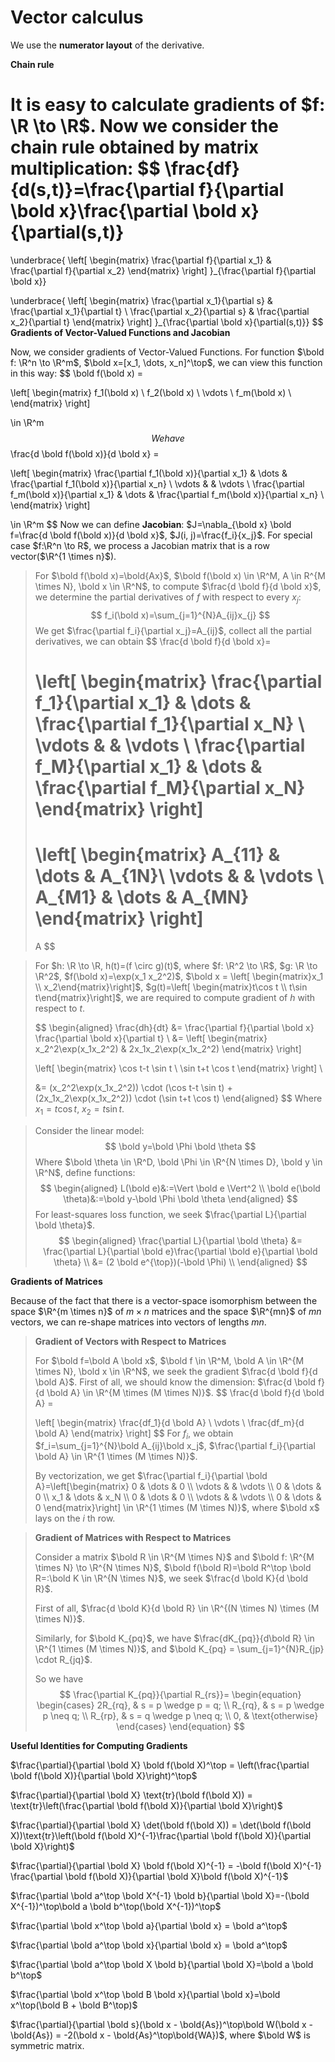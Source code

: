 <head>
    <script src="https://cdn.mathjax.org/mathjax/latest/MathJax.js?config=TeX-AMS-MML_HTMLorMML" type="text/javascript"></script>
    <script type="text/x-mathjax-config">
        MathJax.Hub.Config({
            tex2jax: {
            skipTags: ['script', 'noscript', 'style', 'textarea', 'pre'],
            inlineMath: [['$','$']]
            }
        });
    </script>
</head>

# Vector calculus

We use the **numerator layout** of the derivative.

**Chain rule**

It is easy to calculate gradients of $f: \R \to \R$. Now we consider the chain rule obtained by matrix multiplication:
$$
\frac{df}{d(s,t)}=\frac{\partial f}{\partial \bold x}\frac{\partial \bold x}{\partial(s,t)}
=
\underbrace{
\left[
\begin{matrix}
\frac{\partial f}{\partial x_1} & \frac{\partial f}{\partial x_2}
\end{matrix}
\right]
}_{\frac{\partial f}{\partial \bold x}}

\underbrace{
\left[
\begin{matrix}
\frac{\partial x_1}{\partial s} & \frac{\partial x_1}{\partial t} \\
\frac{\partial x_2}{\partial s} & \frac{\partial x_2}{\partial t}
\end{matrix}
\right]
}_{\frac{\partial \bold x}{\partial(s,t)}}
$$
**Gradients of Vector-Valued Functions and Jacobian**

Now, we consider gradients of Vector-Valued Functions. For function $\bold f: \R^n \to \R^m$, $\bold x=[x_1, \dots, x_n]^\top$, we can view this function in this way:
$$
\bold f(\bold x) = 

\left[
\begin{matrix}
f_1(\bold x) \\
f_2(\bold x) \\
\vdots \\
f_m(\bold x) \\
\end{matrix}
\right]

\in \R^m
$$
We have
$$
\frac{d \bold f(\bold x)}{d \bold x} = 

\left[
\begin{matrix}
\frac{\partial f_1(\bold x)}{\partial x_1} & \dots & \frac{\partial f_1(\bold x)}{\partial x_n} \\
\vdots & & \vdots \\
\frac{\partial f_m(\bold x)}{\partial x_1} & \dots & \frac{\partial f_m(\bold x)}{\partial x_n} \\
\end{matrix}
\right]

\in \R^m
$$
Now we can define $\textbf{Jacobian}$: $J=\nabla_{\bold x} \bold f=\frac{d \bold f(\bold x)}{d \bold x}$, $J(i, j)=\frac{f_i}{x_j}$. For special case $f:\R^n \to R$, we process a Jacobian matrix that is a row vector($\R^{1 \times n}$).

> For $\bold f(\bold x)=\bold{Ax}$, $\bold f(\bold x) \in \R^M, A \in R^{M \times N}, \bold x \in \R^N$, to compute $\frac{d \bold f}{d \bold x}$, we determine the partial derivatives of $f$ with respect to every $x_j$:
> $$
> f_i(\bold x)=\sum_{j=1}^{N}A_{ij}x_{j}
> $$
> We get $\frac{\partial f_i}{\partial x_j}=A_{ij}$, collect all the partial derivatives, we can obtain
> $$
> \frac{d \bold f}{d \bold x}=
> 
> \left[
> \begin{matrix}
> \frac{\partial f_1}{\partial x_1} & \dots & \frac{\partial f_1}{\partial x_N} \\
> \vdots & & \vdots \\
> \frac{\partial f_M}{\partial x_1} & \dots & \frac{\partial f_M}{\partial x_N}
> \end{matrix}
> \right]
> =
> \left[
> \begin{matrix}
> A_{11} & \dots & A_{1N}\\
> \vdots & & \vdots \\
> A_{M1} & \dots & A_{MN}
> \end{matrix}
> \right]
> =
> A
> $$

>For $h: \R \to \R, h(t)=(f \circ g)(t)$, where $f: \R^2 \to \R$, $g: \R \to \R^2$, $f(\bold x)=\exp(x_1 x_2^2)$, $\bold x = \left[ \begin{matrix}x_1 \\ x_2\end{matrix}\right]$, $g(t)=\left[ \begin{matrix}t\cos t \\ t\sin t\end{matrix}\right]$, we are required to compute gradient of $h$ with respect to $t$.
>
>$$
>\begin{aligned}
>\frac{dh}{dt} &= \frac{\partial f}{\partial \bold x} \frac{\partial \bold x}{\partial t} \\
>&=
>\left[
>\begin{matrix}
>x_2^2\exp(x_1x_2^2) & 2x_1x_2\exp(x_1x_2^2)
>\end{matrix}
>\right]
>
>\left[
>\begin{matrix}
>\cos t-t \sin t \\
>\sin t+t \cos t
>\end{matrix}
>\right] \\
>
>&= (x_2^2\exp(x_1x_2^2)) \cdot (\cos t-t \sin t) + (2x_1x_2\exp(x_1x_2^2)) \cdot (\sin t+t \cos t)
>\end{aligned}
>$$
>Where $x_1=t\cos t$, $x_2=t\sin t$.

> Consider the linear model:
> $$
> \bold y=\bold \Phi \bold \theta
> $$
> Where $\bold \theta \in \R^D, \bold \Phi \in \R^{N \times D}, \bold y \in \R^N$, define functions:
> $$
> \begin{aligned}
> L(\bold e)&:=\Vert \bold e \Vert^2 \\
> \bold e(\bold \theta)&:=\bold y-\bold \Phi \bold \theta
> \end{aligned}
> $$
> For least-squares loss function, we seek $\frac{\partial L}{\partial \bold \theta}$.
> $$
> \begin{aligned}
> \frac{\partial L}{\partial \bold \theta} &= \frac{\partial L}{\partial \bold e}\frac{\partial \bold e}{\partial \bold \theta} \\
> &= (2 \bold e^{\top})(-\bold \Phi) \\
> \end{aligned}
> $$

**Gradients of Matrices**

Because of the fact that there is a vector-space isomorphism between the space $\R^{m \times n}$ of $m \times n$ matrices and the space $\R^{mn}$ of $mn$ vectors, we can re-shape matrices into vectors of lengths $mn$.

> **Gradient of Vectors with Respect to Matrices**
>
> For $\bold f=\bold A \bold x$, $\bold f \in \R^M, \bold A \in \R^{M \times N}, \bold x \in \R^N$, we seek the gradient $\frac{d \bold f}{d \bold A}$.
> First of all, we should know the dimension: $\frac{d \bold f}{d \bold A} \in \R^{M \times (M \times N)}$.
> $$
> \frac{d \bold f}{d \bold A} = 
> 
> \left[
> \begin{matrix}
> \frac{df_1}{d \bold A} \\
> \vdots \\
> \frac{df_m}{d \bold A}
> \end{matrix}
> \right]
> $$
> For $f_i$, we obtain $f_i=\sum_{j=1}^{N}\bold A_{ij}\bold x_j$, $\frac{\partial f_i}{\partial \bold A} \in \R^{1 \times (M \times N)}$.
>
> By vectorization, we get $\frac{\partial f_i}{\partial \bold A}=\left[\begin{matrix} 0 & \dots & 0 \\ \vdots & & \vdots \\ 0 & \dots & 0 \\ x_1 & \dots & x_N \\ 0 & \dots & 0 \\ \vdots & & \vdots \\ 0 & \dots & 0 \end{matrix}\right] \in \R^{1 \times (M \times N)}$, where $\bold x$ lays on the $i$ th row.

> **Gradient of Matrices with Respect to Matrices**
>
> Consider a matrix $\bold R \in \R^{M \times N}$ and $\bold f: \R^{M \times N} \to \R^{N \times N}$, $\bold f(\bold R)=\bold R^\top \bold R=:\bold K \in \R^{N \times N}$, we seek $\frac{d \bold K}{d \bold R}$.
>
> First of all, $\frac{d \bold K}{d \bold R} \in \R^{(N \times N) \times (M \times N)}$.
>
> Similarly, for $\bold K_{pq}$, we have $\frac{dK_{pq}}{d\bold R} \in \R^{1 \times (M \times N)}$, and $\bold K_{pq} = \sum_{j=1}^{N}R_{jp} \cdot R_{jq}$.
>
> So we have
> $$
> \frac{\partial K_{pq}}{\partial R_{rs}}=
> \begin{equation}
> \begin{cases}
> 2R_{rq}, & s = p \wedge p = q; \\
> R_{rq}, & s = p \wedge p \neq q; \\
> R_{rp}, & s = q \wedge p \neq q; \\
> 0, & \text{otherwise}
> \end{cases}
> \end{equation}
> $$

**Useful Identities for Computing Gradients**

$\frac{\partial}{\partial \bold X} \bold f(\bold X)^\top = \left(\frac{\partial \bold f(\bold X)}{\partial \bold X}\right)^\top$

$\frac{\partial}{\partial \bold X} \text{tr}(\bold f(\bold X)) = \text{tr}\left(\frac{\partial \bold f(\bold X)}{\partial \bold X}\right)$

$\frac{\partial}{\partial \bold X} \det(\bold f(\bold X)) = \det(\bold f(\bold X))\text{tr}\left(\bold f(\bold X)^{-1}\frac{\partial \bold f(\bold X)}{\partial \bold X}\right)$

$\frac{\partial}{\partial \bold X} \bold f(\bold X)^{-1} = -\bold f(\bold X)^{-1} \frac{\partial \bold f(\bold X)}{\partial \bold X}\bold f(\bold X)^{-1}$

$\frac{\partial \bold a^\top \bold X^{-1} \bold b}{\partial \bold X}=-(\bold X^{-1})^\top\bold a \bold b^\top(\bold X^{-1})^\top$

$\frac{\partial \bold x^\top \bold a}{\partial \bold x} = \bold a^\top$

$\frac{\partial \bold a^\top \bold x}{\partial \bold x} = \bold a^\top$

$\frac{\partial \bold a^\top \bold X \bold b}{\partial \bold X}=\bold a \bold b^\top$

$\frac{\partial \bold x^\top \bold B \bold x}{\partial \bold x}=\bold x^\top(\bold B + \bold B^\top)$

$\frac{\partial}{\partial \bold s}(\bold x - \bold{As})^\top\bold W(\bold x - \bold{As}) = -2(\bold x - \bold{As}^\top\bold{WA})$, where $\bold W$ is symmetric matrix.

